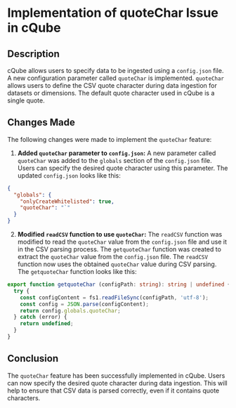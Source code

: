 # Implementation of quoteChar Issue in cQube

## Description

cQube allows users to specify data to be ingested using a `config.json` file. A new configuration parameter called `quoteChar` is implemented. `quoteChar` allows users to define the CSV quote character during data ingestion for datasets or dimensions. The default quote character used in cQube is a single quote.

## Changes Made

The following changes were made to implement the `quoteChar` feature:

1. **Added `quoteChar` parameter to `config.json`:** A new parameter called `quoteChar` was added to the `globals` section of the `config.json` file. Users can specify the desired quote character using this parameter. The updated `config.json` looks like this:

```json
{
  "globals": {
    "onlyCreateWhitelisted": true,
    "quoteChar": "`"
  }
}
```

2. **Modified `readCSV` function to use `quoteChar`:** The `readCSV` function was modified to read the `quoteChar` value from the `config.json` file and use it in the CSV parsing process. The `getquoteChar` function was created to extract the `quoteChar` value from the `config.json` file. The `readCSV` function now uses the obtained `quoteChar` value during CSV parsing. The `getquoteChar` function looks like this:

```typescript
export function getquoteChar (configPath: string): string | undefined {
  try {
    const configContent = fs1.readFileSync(configPath, 'utf-8');
    const config = JSON.parse(configContent);
    return config.globals.quoteChar;
  } catch (error) {
    return undefined;
  }
}
```

## Conclusion

The `quoteChar` feature has been successfully implemented in cQube. Users can now specify the desired quote character during data ingestion. This will help to ensure that CSV data is parsed correctly, even if it contains quote characters.


